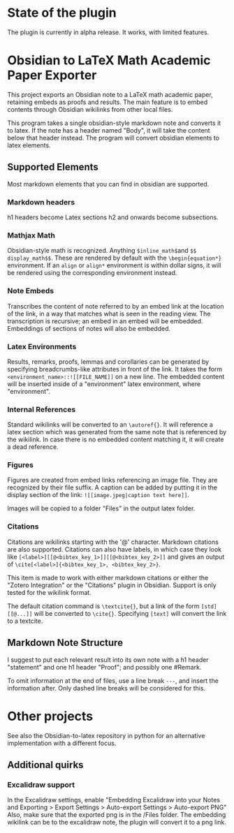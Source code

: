 # State of the plugin
The plugin is currently in alpha release. It works, with limited features.
# Obsidian to LaTeX Math Academic Paper Exporter
This project exports an Obsidian note to a LaTeX math academic paper, retaining embeds as proofs and results. The main feature is to embed contents through Obsidian wikilinks from other local files.

This program takes a single obsidian-style markdown note and converts it to latex. If the note has a header named "Body", it will take the content below that header instead. The program will convert obsidian elements to latex elements.
## Supported Elements
Most markdown elements that you can find in obsidian are supported. 
### Markdown headers 
h1 headers become Latex sections h2 and onwards become subsections.

### Mathjax Math
Obsidian-style math is recognized. Anything `$inline_math$`and `$$ display_math$$`. These are rendered by default with the `\begin{equation*}` environment. If an `align` or `align*` environment is within dollar signs, it will be rendered using the corresponding environment instead.

### Note Embeds
Transcribes the content of note referred to by an embed link at the location of the link, in a way that matches what is seen in the reading view. The transcription is recursive; an embed in an embed will be embedded. Embeddings of sections of notes will also be embedded.

### Latex Environments
Results, remarks, proofs, lemmas and corollaries can be generated by specifying breadcrumbs-like attributes in front of the link. It takes the form `<environment_name>::![[FILE_NAME]]` on a new line. The embedded content will be inserted inside of a "environment" latex environment, where "environment".

### Internal References
Standard wikilinks will be converted to an `\autoref{}`. It will reference a latex section which was generated from the same note that is referenced by the wikilink. In case there is no embedded content matching it, it will create a dead reference.

### Figures
Figures are created from embed links referencing an image file. They are recognized by their file suffix. A caption can be added by putting it in the display section of the link: `![[image.jpeg|caption text here]]`.

Images will be copied to a folder "Files" in the output latex folder.

### Citations
Citations are wikilinks starting with the '@' character. Markdown citations are also supported. Citations can also have labels, in which case they look like `[<label>][[@<bibtex_key_1>]][[@<bibtex_key_2>]]` and gives an output of `\cite[<label>]{<bibtex_key_1>, <bibtex_key_2>}`.

This item is made to work with either markdown citations or either the "Zotero Integration" or the "Citations" plugin in Obsidian. Support is only tested for the wikilink format.

The default citation command is `\textcite{}`, but a link of the form `[std][[@...]]` will be converted to `\cite{}`. Specifying `[text]` will convert the link to a textcite.
## Markdown Note Structure

I suggest to put each relevant result into its own note with a h1 header "statement" and one h1 header "Proof"; and possibly one #Remark.

To omit information at the end of files, use a line break `---`, and insert the information after. Only dashed line breaks will be considered for this.
# Other projects
See also the Obsidian-to-latex repository in python for an alternative implementation with a different focus.

## Additional quirks
### Excalidraw support
In the Excalidraw settings, enable "Embedding Excalidraw into your Notes and Exporting > Export Settings > Auto-export Settings > Auto-export PNG"
Also, make sure that the exported png is in the /Files folder. The embedding wikilink can be to the excalidraw note, the plugin will convert it to a png link.

